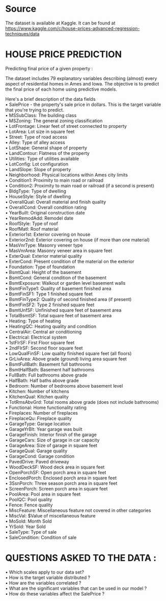 # Source
The dataset is available at Kaggle. It can be found at https://www.kaggle.com/c/house-prices-advanced-regression-techniques/data  



# HOUSE PRICE PREDICTION
Predicting final price of a given property :

The dataset includes 79 explanatory variables describing (almost) every aspect of residential homes in Ames and Iowa. The objective is to predict the final price of each home using predictive models.

Here's a brief description of the data fields  
•	SalePrice - the property's sale price in dollars. This is the target variable that you're trying to predict.  
•	MSSubClass: The building class  
•	MSZoning: The general zoning classification  
•	LotFrontage: Linear feet of street connected to property  
•	LotArea: Lot size in square feet  
•	Street: Type of road access  
•	Alley: Type of alley access  
•	LotShape: General shape of property  
•	LandContour: Flatness of the property  
•	Utilities: Type of utilities available  
•	LotConfig: Lot configuration  
•	LandSlope: Slope of property  
•	Neighborhood: Physical locations within Ames city limits  
•	Condition1: Proximity to main road or railroad  
•	Condition2: Proximity to main road or railroad (if a second is present)  
•	BldgType: Type of dwelling  
•	HouseStyle: Style of dwelling  
•	OverallQual: Overall material and finish quality  
•	OverallCond: Overall condition rating  
•	YearBuilt: Original construction date  
•	YearRemodAdd: Remodel date  
•	RoofStyle: Type of roof  
•	RoofMatl: Roof material  
•	Exterior1st: Exterior covering on house  
•	Exterior2nd: Exterior covering on house (if more than one material)  
•	MasVnrType: Masonry veneer type  
•	MasVnrArea: Masonry veneer area in square feet  
•	ExterQual: Exterior material quality  
•	ExterCond: Present condition of the material on the exterior  
•	Foundation: Type of foundation  
•	BsmtQual: Height of the basement  
•	BsmtCond: General condition of the basement  
•	BsmtExposure: Walkout or garden level basement walls  
•	BsmtFinType1: Quality of basement finished area  
•	BsmtFinSF1: Type 1 finished square feet  
•	BsmtFinType2: Quality of second finished area (if present)  
•	BsmtFinSF2: Type 2 finished square feet  
•	BsmtUnfSF: Unfinished square feet of basement area  
•	TotalBsmtSF: Total square feet of basement area  
•	Heating: Type of heating  
•	HeatingQC: Heating quality and condition  
•	CentralAir: Central air conditioning  
•	Electrical: Electrical system  
•	1stFlrSF: First Floor square feet  
•	2ndFlrSF: Second floor square feet  
•	LowQualFinSF: Low quality finished square feet (all floors)  
•	GrLivArea: Above grade (ground) living area square feet  
•	BsmtFullBath: Basement full bathrooms  
•	BsmtHalfBath: Basement half bathrooms  
•	FullBath: Full bathrooms above grade  
•	HalfBath: Half baths above grade  
•	Bedroom: Number of bedrooms above basement level  
•	Kitchen: Number of kitchens  
•	KitchenQual: Kitchen quality  
•	TotRmsAbvGrd: Total rooms above grade (does not include bathrooms)  
•	Functional: Home functionality rating  
•	Fireplaces: Number of fireplaces  
•	FireplaceQu: Fireplace quality  
•	GarageType: Garage location  
•	GarageYrBlt: Year garage was built  
•	GarageFinish: Interior finish of the garage  
•	GarageCars: Size of garage in car capacity  
•	GarageArea: Size of garage in square feet  
•	GarageQual: Garage quality  
•	GarageCond: Garage condition  
•	PavedDrive: Paved driveway  
•	WoodDeckSF: Wood deck area in square feet  
•	OpenPorchSF: Open porch area in square feet  
•	EnclosedPorch: Enclosed porch area in square feet  
•	3SsnPorch: Three season porch area in square feet  
•	ScreenPorch: Screen porch area in square feet  
•	PoolArea: Pool area in square feet  
•	PoolQC: Pool quality  
•	Fence: Fence quality  
•	MiscFeature: Miscellaneous feature not covered in other categories  
•	MiscVal: $Value of miscellaneous feature  
•	MoSold: Month Sold  
•	YrSold: Year Sold  
•	SaleType: Type of sale  
•	SaleCondition: Condition of sale  



 # QUESTIONS ASKED TO THE DATA :  
 • Which scales apply to our data set?  
• How is the target variable distributed ?  
• How are the variables correlated ?  
• What are the significant variables that can be used in our model ?  
• How do these variables affect the SalePrice ?  
